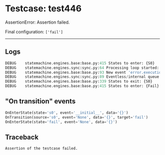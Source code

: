 # Testcase: test446

AssertionError: Assertion failed.

Final configuration: `['fail']`

---

## Logs
```py
DEBUG    statemachine.engines.base:base.py:415 States to enter: {S0}
DEBUG    statemachine.engines.sync:sync.py:64 Processing loop started: s0
DEBUG    statemachine.engines.base:base.py:93 New event 'error.execution' put on the 'internal' queue
DEBUG    statemachine.engines.sync:sync.py:89 Eventless/internal queue: {transition  from S0 to Fail}
DEBUG    statemachine.engines.base:base.py:339 States to exit: {S0}
DEBUG    statemachine.engines.base:base.py:415 States to enter: {Fail}

```

## "On transition" events
```py
OnEnterState(state='s0', event='__initial__', data='{}')
OnTransition(source='s0', event='None', data='{}', target='fail')
OnEnterState(state='fail', event='None', data='{}')
```

## Traceback
```py
Assertion of the testcase failed.
```
